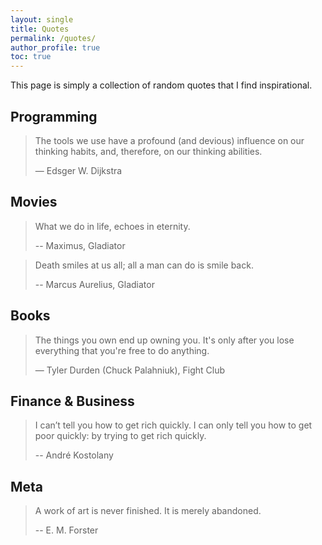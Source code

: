 ```yaml
---
layout: single
title: Quotes
permalink: /quotes/
author_profile: true
toc: true
---
```


This page is simply a collection of random quotes that I find inspirational.

## Programming

> The tools we use have a profound (and devious) influence on our thinking habits, and, therefore, on our thinking abilities.
>
> — Edsger W. Dijkstra

## Movies

> What we do in life, echoes in eternity.
>
> -- Maximus, Gladiator

> Death smiles at us all; all a man can do is smile back.
>
> -- Marcus Aurelius, Gladiator

## Books

> The things you own end up owning you. It's only after you lose everything that you're free to do anything.
>
>  ― Tyler Durden (Chuck Palahniuk), Fight Club

## Finance & Business

> I can’t tell you how to get rich quickly. I can only tell you how to get poor quickly: by trying to get rich quickly.
>
> -- André Kostolany

## Meta

> A work of art is never finished. It is merely abandoned.
>
> -- E. M. Forster
